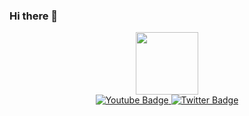 ### Hi there 👋

<div id="header" align="center">
  <img src="https://thumbs.gfycat.com/EachFatEchidna.webp" width="100"/>
</div>
<div id="badges" align="center">
  <a href="https://youtube.com/c/x4x5_gaming_and_more">
    <img src="https://img.shields.io/badge/YouTube-red?style=for-the-badge&logo=youtube&logoColor=white" alt="Youtube Badge"/>
  </a>
  <a href="https://twitter.com/GDX4X5">
    <img src="https://img.shields.io/badge/Twitter-blue?style=for-the-badge&logo=twitter&logoColor=white" alt="Twitter Badge"/>
  </a>
</div>
<div id="view" align="center">
  <img src="https://komarev.com/ghpvc/?username=your-github-username&style=flat-square&color=blue" alt=""/>
</div>
